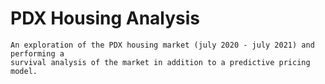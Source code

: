 # PDX Housing Analysis
    An exploration of the PDX housing market (july 2020 - july 2021) and performing a 
    survival analysis of the market in addition to a predictive pricing model.
